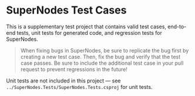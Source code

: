 # SuperNodes Test Cases

This is a supplementary test project that contains valid test cases, end-to-end tests, unit tests for generated code, and regression tests for SuperNodes.

> When fixing bugs in SuperNodes, be sure to replicate the bug first by creating a new test case. Then, fix the bug and verify that the test case passes. Be sure to include the additional test case in your pull request to prevent regressions in the future!

Unit tests are not included in this project — see `../SuperNodes.Tests/SuperNodes.Tests.csproj` for unit tests.

